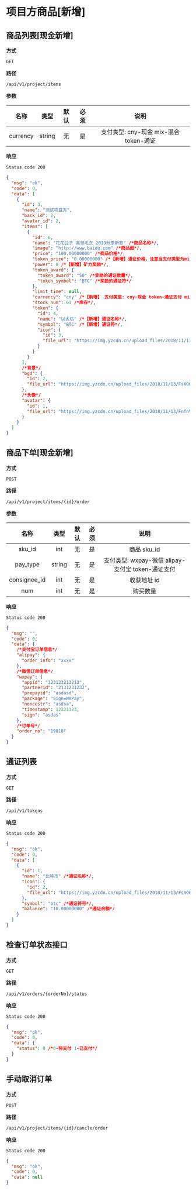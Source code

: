 # 项目方商品[新增]

## 商品列表[现金新增]

**方式**

`GET`

**路径**

`/api/v1/project/items`

**参数**

|   名称   |  类型  | 默认 | 必须 |                  说明                  |
| :------: | :----: | :--: | :--: | :------------------------------------: |
| currency | string |  无  |  是  | 支付类型: cny-现金 mix-混合 token-通证 |

**响应**

`Status code 200`

```json
{
  "msg": "ok",
  "code": 0,
  "data": [
    {
      "id": 3,
      "name": "测试项目方",
      "back_id": 2,
      "avatar_id": 2,
      "items": [
        {
          "id": 6,
          "name": "花花公子 高领毛衣 2019秋季新款" /*商品名称*/,
          "image": "http://www.baidu.com" /*商品图*/,
          "price": "100.00000000" /*商品价格*/,
          "token_price": "0.00000000" /*【新增】通证价格，注意当支付类型为mix或token时该才存在有效价格*/,
          "power": 0 /*【新增】矿力奖励*/,
          "token_award": {
            "token_award": "50" /*奖励的通证数量*/,
            "token_symbol": "BTC" /*奖励的通证符*/
          },
          "limit_time": null,
          "currency": "cny" /*【新增】 支付类型: cny-现金 token-通证支付 mix-混合支付(cny+token)*/,
          "stock_num": 61 /*库存*/,
          "token": {
            "id": 4,
            "name": "以太坊" /*【新增】通证名称*/,
            "symbol": "BTC" /*【新增】通证符*/,
            "icon": {
              "id": 3,
              "file_url": "https://img.yzcdn.cn/upload_files/2018/11/13/FoZuIPpBi2jzgcwUojmxJm0G5O0L.jpg" /*【新增】通证icon*/
            }
          }
        }
      ],
      /*背景*/
      "bgd": {
        "id": 2,
        "file_url": "https://img.yzcdn.cn/upload_files/2018/11/13/FsXOQvXwWsvvG1GBWbdBI4FIAHvH.jpg"
      },
      /*头像*/
      "avatar": {
        "id": 1,
        "file_url": "https://img.yzcdn.cn/upload_files/2018/11/13/FnfnVa3bMngMOBUhDy_It8KjdwuW.jpg"
      }
    }
  ]
}
```

## 商品下单[现金新增]

**方式**

`POST`

**路径**

`/api/v1/project/items/{id}/order`

**参数**

|     名称     |  类型  | 默认 | 必须 |                       说明                        |
| :----------: | :----: | :--: | :--: | :-----------------------------------------------: |
|    sku_id    |  int   |  无  |  是  |                    商品 sku_id                    |
|   pay_type   | string |  无  |  是  | 支付类型: wxpay-微信 alipay-支付宝 token-通证支付 |
| consignee_id |  int   |  无  |  是  |                    收获地址 id                    |
|     num      |  int   |  无  |  是  |                     购买数量                      |

**响应**

`Status code 200`

```json
{
  "msg": "",
  "code": 0,
  "data": {
    /*支付宝订单信息*/
    "alipay": {
      "order_info": "xxxx"
    },
    /*微信订单信息*/
    "wxpay": {
      "appid": "123123213213",
      "partnerid": "2131231232",
      "prepayid": "asdasd",
      "package": "Sign=WXPay",
      "noncestr": "asdsa",
      "timestamp": 12321323,
      "sign": "asdas"
    },
    /*订单号*/
    "order_no": "19818"
  }
}
```

## 通证列表

**方式**

`GET`

**路径**

`/api/v1/tokens`

**响应**

`Status code 200`

```json
{
  "msg": "ok",
  "code": 0,
  "data": [
    {
      "id": 1,
      "name": "比特币" /*通证名称*/,
      "icon": {
        "id": 2,
        "file_url": "https://img.yzcdn.cn/upload_files/2018/11/13/FsXOQvXwWsvvG1GBWbdBI4FIAHvH.jpg" /*通证图标*/
      },
      "symbol": "btc" /*通证符号*/,
      "balance": "10.00000000" /*通证余额*/
    }
  ]
}
```

## 检查订单状态接口

**方式**

`GET`

**路径**

`/api/v1/orders/{orderNo}/status`

**响应**

`Status code 200`

```json
{
  "msg": "ok",
  "code": 0,
  "data": {
    "status": 0 /*0-待支付 1-已支付*/
  }
}
```

## 手动取消订单

**方式**

`POST`

**路径**

`/api/v1/project/items/{id}/cancle/order`

**响应**

`Status code 200`

```json
{
  "msg": "ok",
  "code": 0,
  "data": null
}
```
